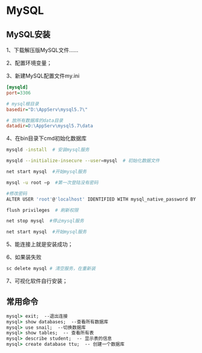 # MySQL

## MySQL安装

1、下载解压版MySQL文件……

2、配置环境变量；

3、新建MySQL配置文件my.ini

```ini
[mysqld]
port=3306

# mysql根目录
basedir="D:\AppServ\mysql5.7\"

# 放所有数据库的data目录
datadir=D:\AppServ\mysql5.7\data
```

4、在bin目录下cmd初始化数据库

```bash
mysqld -install  # 安装mysql服务

mysqld --initialize-insecure --user=mysql  # 初始化数据文件

net start mysql  #开始mysql服务

mysql -u root –p  #第一次登陆没有密码

#修改密码
ALTER USER 'root'@'localhost' IDENTIFIED WITH mysql_native_password BY '你的密码';

flush privileges  # 刷新权限

net stop mysql  #停止mysql服务

net start mysql  #开始mysql服务
```

5、能连接上就是安装成功；

6、如果装失败

```bash
sc delete mysql # 清空服务，在重新装
```

7、可视化软件自行安装；

## 常用命令

```cmd
mysql> exit;  --退出连接
mysql> show databases;  --查看所有数据库
mysql> use snail;  --切换数据库
mysql> show tables;  -- 查看所有表
mysql> describe student;  -- 显示表的信息
mysql> create database ttu;  -- 创建一个数据库
```

